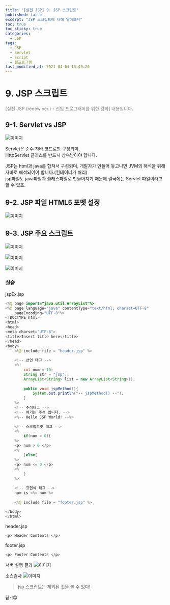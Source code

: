 ```yaml
---
title: "[실전 JSP] 9. JSP 스크립트"
published: false
excerpt: "JSP 스크립트에 대해 알아보자"
toc: true
toc_sticky: true
categories:
  - JSP
tags:
  - JSP
  - Servlet
  - Script
  - 웹프로그램
last_modified_at: 2021-04-04 13:45:20
---
```


# 9. JSP 스크립트
<span style="color:grey">[실전 JSP (renew ver.) - 신입 프로그래머를 위한 강좌] 내용입니다.</span> 

## 9-1. Servlet vs JSP
![이미지](/assets/images/JSP&Servlet/실전JSP/9강/9강_1.png)

Servlet은 순수 자바 코드로만 구성되며,  
HttpServlet 클래스를 반드시 상속받아야 합니다.  

JSP는 html과 java를 합쳐서 구성되며,
개발자가 만들어 놓고나면 JVM의 해석을 위해 자바로 해석되어야 합니다.(컨테이너가 처리)  
jsp파일도 java파일과 클래스파일로 만들어지기 때문에 결국에는 Servlet 파일이라고 할 수 있죠. 

## 9-2. JSP 파일 HTML5 포멧 설정
![이미지](/assets/images/JSP&Servlet/실전JSP/9강/9강_2.png)

## 9-3. JSP 주요 스크립트
![이미지](/assets/images/JSP&Servlet/실전JSP/9강/9강_3.png)

![이미지](/assets/images/JSP&Servlet/실전JSP/9강/9강_4.png)

![이미지](/assets/images/JSP&Servlet/실전JSP/9강/9강_5.png)

### 실습

jspEx.jsp
```java
<%@ page import="java.util.ArrayList"%>
<%@ page language="java" contentType="text/html; charset=UTF-8"
	pageEncoding="UTF-8"%>
<!DOCTYPE html>
<html>
<head>
<meta charset="UTF-8">
<title>Insert title here</title>
</head>
<body>
	<%@ include file = "header.jsp" %>
	
	<!-- 선언 태그 -->
	<%!
		int num = 10;
		String str = "jsp";
		ArrayList<String> list = new ArrayList<String>();
		
		public void jspMethod(){
			System.out.println("-- jspMethod() --");
		}
	%>
	<!-- 주석태그 -->
	<!-- 여기는 주석 입니다. -->
	<%-- Hello JSP World! --%>
	
	<!-- 스크립트릿 태그 -->
	<%
		if(num > 0){
	%>
	<p> num > 0 </p>
	<%
		}else{
	%>
	<p> num <= 0 </p>
	<%
		}
	%>
	
	<!-- 표현식 태그 -->
	num is <%= num %>
	
	<%@ include file = "footer.jsp" %>
	
</body>
</html>
```

header.jsp
```java
<p> Header Contents </p>
```

footer.jsp
```java
<p> Footer Contents </p>
```

서버 실행 결과
![이미지](/assets/images/JSP&Servlet/실전JSP/9강/9강_6.png)

소스검사
![이미지](/assets/images/JSP&Servlet/실전JSP/9강/9강_7.png)

>jsp 스크립트는 제외된 것을 볼 수 있다!

끝-!😋
